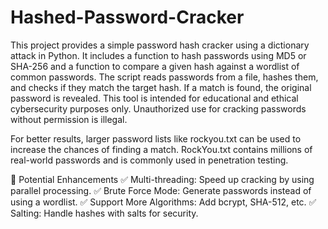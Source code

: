# Hashed-Password-Cracker
This project provides a simple password hash cracker using a dictionary attack in Python. It includes a function to hash passwords using MD5 or SHA-256 and a function to compare a given hash against a wordlist of common passwords. The script reads passwords from a file, hashes them, and checks if they match the target hash. If a match is found, the original password is revealed. This tool is intended for educational and ethical cybersecurity purposes only. Unauthorized use for cracking passwords without permission is illegal.

For better results, larger password lists like rockyou.txt can be used to increase the chances of finding a match. RockYou.txt contains millions of real-world passwords and is commonly used in penetration testing.

🔹 Potential Enhancements
✅ Multi-threading: Speed up cracking by using parallel processing.
✅ Brute Force Mode: Generate passwords instead of using a wordlist.
✅ Support More Algorithms: Add bcrypt, SHA-512, etc.
✅ Salting: Handle hashes with salts for security.
